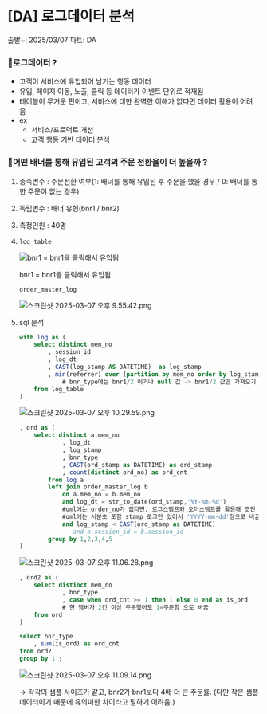 # [DA] 로그데이터 분석

출발~: 2025/03/07
파트: DA

### 📍로그데이터 ?

- 고객이 서비스에 유입되어 남기는 행동 데이터
- 유입, 페이지 이동, 노출, 클릭 등 데이터가 이벤트 단위로 적재됨
- 테이블이 무거운 편이고, 서비스에 대한 완벽한 이해가 없다면 데이터 활용이 어려움
- ex
    - 서비스/프로덕트 개선
    - 고객 행동 기반 데이터 분석

### 📍어떤 배너를 통해 유입된 고객의 주문 전환율이 더 높을까 ?

1. 종속변수 : 주문전환 여부(1: 배너를 통해 유입된 후 주문을 했을 경우 / 0: 배너를 통한 주문이 없는 경우)
2. 독립변수 : 배너 유형(bnr1 / bnr2)
3. 측정인원 : 40명
4. `log_table`
    
    ![bnr1 = bnr1을 클릭해서 유입됨](%5BDA%5D%20%E1%84%85%E1%85%A9%E1%84%80%E1%85%B3%E1%84%83%E1%85%A6%E1%84%8B%E1%85%B5%E1%84%90%E1%85%A5%20%E1%84%87%E1%85%AE%E1%86%AB%E1%84%89%E1%85%A5%E1%86%A8%201af9dc3843b580438435f9bd07e6091f/%E1%84%89%E1%85%B3%E1%84%8F%E1%85%B3%E1%84%85%E1%85%B5%E1%86%AB%E1%84%89%E1%85%A3%E1%86%BA_2025-03-07_%E1%84%8B%E1%85%A9%E1%84%92%E1%85%AE_9.53.00.png)
    
    bnr1 = bnr1을 클릭해서 유입됨
    
    `order_master_log`
    
    ![스크린샷 2025-03-07 오후 9.55.42.png](%5BDA%5D%20%E1%84%85%E1%85%A9%E1%84%80%E1%85%B3%E1%84%83%E1%85%A6%E1%84%8B%E1%85%B5%E1%84%90%E1%85%A5%20%E1%84%87%E1%85%AE%E1%86%AB%E1%84%89%E1%85%A5%E1%86%A8%201af9dc3843b580438435f9bd07e6091f/%E1%84%89%E1%85%B3%E1%84%8F%E1%85%B3%E1%84%85%E1%85%B5%E1%86%AB%E1%84%89%E1%85%A3%E1%86%BA_2025-03-07_%E1%84%8B%E1%85%A9%E1%84%92%E1%85%AE_9.55.42.png)
    
5. sql 분석
    
    ```sql
    with log as (
    	select distinct mem_no
    		, session_id
    		, log_dt
    		, CAST(log_stamp AS DATETIME)  as log_stamp
    		, min(referrer) over (partition by mem_no order by log_stamp) as bnr_type
    			# bnr_type에는 bnr1/2 이거나 null 값 -> bnr1/2 값만 가져오기 
    	from log_table
    )
    ```
    
    ![스크린샷 2025-03-07 오후 10.29.59.png](%5BDA%5D%20%E1%84%85%E1%85%A9%E1%84%80%E1%85%B3%E1%84%83%E1%85%A6%E1%84%8B%E1%85%B5%E1%84%90%E1%85%A5%20%E1%84%87%E1%85%AE%E1%86%AB%E1%84%89%E1%85%A5%E1%86%A8%201af9dc3843b580438435f9bd07e6091f/%E1%84%89%E1%85%B3%E1%84%8F%E1%85%B3%E1%84%85%E1%85%B5%E1%86%AB%E1%84%89%E1%85%A3%E1%86%BA_2025-03-07_%E1%84%8B%E1%85%A9%E1%84%92%E1%85%AE_10.29.59.png)
    
    ```sql
    , ord as (
    	select distinct a.mem_no
    			, log_dt
    			, log_stamp
    			, bnr_type
    			, CAST(ord_stamp as DATETIME) as ord_stamp
    			, count(distinct ord_no) as ord_cnt
    		from log a 
    		left join order_master_log b 
    			on a.mem_no = b.mem_no
    			and log_dt = str_to_date(ord_stamp,'%Y-%m-%d') 
    			#oml에는 order_no가 없다면, 로그스탬프와 오더스탬프를 활용해 조인 
    			#oml에는 시분초 포함 stamp 로그만 있어서 'YYYY-mm-dd'형으로 바꿈 
    			and log_stamp < CAST(ord_stamp as DATETIME) 
    			-- and a.session_id = b.session_id
    		group by 1,2,3,4,5
    )
    ```
    
    ![스크린샷 2025-03-07 오후 11.06.28.png](%5BDA%5D%20%E1%84%85%E1%85%A9%E1%84%80%E1%85%B3%E1%84%83%E1%85%A6%E1%84%8B%E1%85%B5%E1%84%90%E1%85%A5%20%E1%84%87%E1%85%AE%E1%86%AB%E1%84%89%E1%85%A5%E1%86%A8%201af9dc3843b580438435f9bd07e6091f/%E1%84%89%E1%85%B3%E1%84%8F%E1%85%B3%E1%84%85%E1%85%B5%E1%86%AB%E1%84%89%E1%85%A3%E1%86%BA_2025-03-07_%E1%84%8B%E1%85%A9%E1%84%92%E1%85%AE_11.06.28.png)
    
    ```sql
    , ord2 as (
    	select distinct mem_no
    			, bnr_type
    			, case when ord_cnt >= 1 then 1 else 0 end as is_ord
    			# 한 멤버가 2건 이상 주문했어도 1=주문함 으로 바꿈 
    	from ord
    )
    
    select bnr_type
    	, sum(is_ord) as ord_cnt
    from ord2
    group by 1 ;
    ```
    
    ![스크린샷 2025-03-07 오후 11.09.14.png](%5BDA%5D%20%E1%84%85%E1%85%A9%E1%84%80%E1%85%B3%E1%84%83%E1%85%A6%E1%84%8B%E1%85%B5%E1%84%90%E1%85%A5%20%E1%84%87%E1%85%AE%E1%86%AB%E1%84%89%E1%85%A5%E1%86%A8%201af9dc3843b580438435f9bd07e6091f/%E1%84%89%E1%85%B3%E1%84%8F%E1%85%B3%E1%84%85%E1%85%B5%E1%86%AB%E1%84%89%E1%85%A3%E1%86%BA_2025-03-07_%E1%84%8B%E1%85%A9%E1%84%92%E1%85%AE_11.09.14.png)
    
    → 각각의 샘플 사이즈가 같고, bnr2가 bnr1보다 4배 더 큰 주문률. (다만 작은 샘플 데이터이기 때문에 유의미한 차이라고 말하기 어려움.)